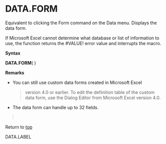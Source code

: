DATA.FORM
=========

Equivalent to clicking the Form command on the Data menu. Displays the
data form.

If Microsoft Excel cannot determine what database or list of information
to use, the function returns the \#VALUE! error value and interrupts the
macro.

**Syntax**

**DATA.FORM**( )

**Remarks**

-   You can still use custom data forms created in Microsoft Excel
    > version 4.0 or earlier. To edit the definition table of the custom
    > data form, use the Dialog Editor from Microsoft Excel version 4.0.

-   The data form can handle up to 32 fields.

>  

Return to [top](#A)

DATA.LABEL
